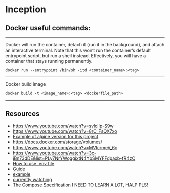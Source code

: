 # **Inception**

## Docker useful commands:
---
Docker will run the container, detach it (run it in the background), and attach an interactive terminal.
Note that this won’t run the container’s default entrypoint script, but run a shell instead.
Effectively, you will have a container that stays running permanently.

	docker run --entrypoint /bin/sh -itd <container_name>:<tag>
---
Docker build image

	docker build -t <image_name>:<tag> <dockerfile_path>
---
## Resources
 * https://www.youtube.com/watch?v=svlcIIp-S9w
 * https://www.youtube.com/watch?v=8rC_FsQX7xo
 * [Example of alpine version for this project](https://github.com/andrewnikiforov/ft_inception)
 * https://docs.docker.com/storage/volumes/
 * https://www.youtube.com/watch?v=MVIcrmeV_6c
 * https://www.youtube.com/watch?v=3c-iBn73dDE&list=PLy7NrYWoggjxtN4YbSMYFFdpaxb-fR4zC
 * [How to use .env file](https://www.youtube.com/watch?v=WqiazgeOsiQ)
 * [Guide](https://epicarts-tistory-com.translate.goog/159?_x_tr_sl=auto&_x_tr_tl=en&_x_tr_hl=pt-PT)
 * [example](https://github.com/abello-r/ft_inception/tree/master/srcs)
 * [currently watching](https://www.youtube.com/watch?v=wDVYaaNy2k8)
 * [The Compose Specification](https://github.com/compose-spec/compose-spec/blob/master/spec.md#command)
 I NEED TO LEARN A LOT, HALP PLS!